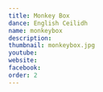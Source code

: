```yaml
---
title: Monkey Box
dance: English Ceilidh
name: monkeybox
description:
thumbnail: monkeybox.jpg
youtube: 
website: 
facebook: 
order: 2
---
```


